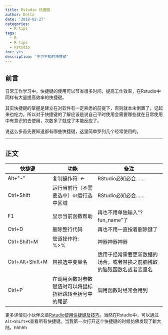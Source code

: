 ```yaml
---
title: Rstudio 快捷键
author: Delta
date: '2018-02-27'
categories:
  - R tips
tags:
  - R
  - R tips
  - Rstudio
toc: yes
description: '不可不知的快捷键'
---
```


## 前言

日常工作学习中，快捷键的使用可以节省很多时间，提高工作效率，在Rstudio中同样有大量提高效率的快捷键。

其实快捷键的掌握是建立在对软件有一定熟悉的前提下，否则就本末倒置了，记起来也吃力。所以对于快捷键的了解应该是说自己平时使用会需要哪些就在日常使用中有意识的去使用，次数多了就成了本能反应了。

说这么多首先要知道都有哪些快捷键，这里简单罗列几个经常使用的。

***

<!-- more-->

## 正文

| 快捷键 | 功能 | 备注 |
| -------- | -------- | -------- |
| Alt+"-" | 复制操作符: <- | RStudio必知必会…… |
| Ctrl+Shift| 运行当前行（不需要选中）or运行选中区域    | RStudio必知必会…… |
| F1 | 显示当前函数帮助  | 再也不用单独输入"?fun_name"了 |
| Ctrl+D | 删除整行代码 | 再也不用一直按着删除键了 |
| Ctrl+Shift+M | 管道操作符: %>% | 神器神器神器 |
| Ctrl+Alt+Shift+M | 替换选中变量名 | 适用于经常需要更新数据的场合，或者替换之前脑残取的脑残函数名或者变量名 |
| Ctrl+P | 在调用函数对参数赋值时可以将鼠标指针跳转至括号中的尾部 | 调用函数时经常会用到 |


更多详情见小伙伴文章[Rstudio使用快捷键及技巧](http://afarx.com/2018/02/26/Rstudio/)。当然在Rstudio中，可以通过`Alt+Shift+K`查看所有快捷键。当我第一次打开这个快捷键的时候仿佛发现了新大陆，hhhhh
